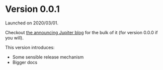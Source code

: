 # Version 0.0.1

Launched on 2020/03/01.

Checkout [the announcing Jupiter blog](https://dev.to/https://dev.to/horia141/announcing-jupiter-bf3) for the bulk of it
(for version 0.0.0 if you will).

This version introduces:

* Some sensible release mechanism
* Bigger docs
